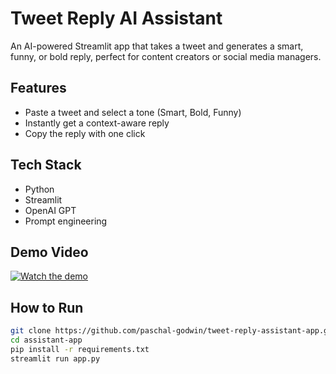 # Tweet Reply AI Assistant 

An AI-powered Streamlit app that takes a tweet and generates a smart, funny, or bold reply, perfect for content creators or social media managers.

##  Features
- Paste a tweet and select a tone (Smart, Bold, Funny)
- Instantly get a context-aware reply
- Copy the reply with one click

##  Tech Stack
- Python
- Streamlit
- OpenAI GPT
- Prompt engineering

##  Demo Video

[![Watch the demo](https://img.youtube.com/vi/cbrcQG6B8pY/0.jpg)](https://www.youtube.com/watch?v=cbrcQG6B8pY)



##  How to Run
```bash
git clone https://github.com/paschal-godwin/tweet-reply-assistant-app.git
cd assistant-app
pip install -r requirements.txt
streamlit run app.py
